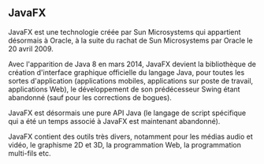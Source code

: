 

## JavaFX

JavaFX est une technologie créée par Sun Microsystems qui appartient désormais à Oracle, à la suite du rachat de Sun Microsystems par Oracle le 20 avril 2009.

Avec l'apparition de Java 8 en mars 2014, JavaFX devient la bibliothèque de création d'interface graphique officielle du langage Java, pour toutes les sortes d'application (applications mobiles, applications sur poste de travail, applications Web), le développement de son prédécesseur Swing étant abandonné (sauf pour les corrections de bogues).

JavaFX est désormais une pure API Java (le langage de script spécifique qui a été un temps associé à JavaFX est maintenant abandonné).

JavaFX contient des outils très divers, notamment pour les médias audio et vidéo, le graphisme 2D et 3D, la programmation Web, la programmation multi-fils etc.